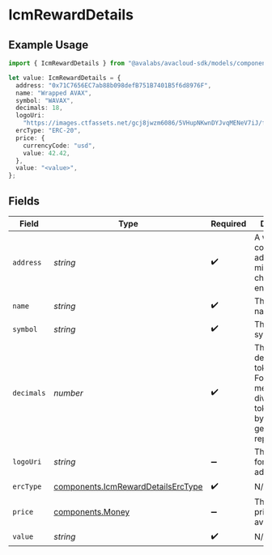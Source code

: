 # IcmRewardDetails

## Example Usage

```typescript
import { IcmRewardDetails } from "@avalabs/avacloud-sdk/models/components";

let value: IcmRewardDetails = {
  address: "0x71C7656EC7ab88b098defB751B7401B5f6d8976F",
  name: "Wrapped AVAX",
  symbol: "WAVAX",
  decimals: 18,
  logoUri:
    "https://images.ctfassets.net/gcj8jwzm6086/5VHupNKwnDYJvqMENeV7iJ/fdd6326b7a82c8388e4ee9d4be7062d4/avalanche-avax-logo.svg",
  ercType: "ERC-20",
  price: {
    currencyCode: "usd",
    value: 42.42,
  },
  value: "<value>",
};
```

## Fields

| Field                                                                                                                                 | Type                                                                                                                                  | Required                                                                                                                              | Description                                                                                                                           | Example                                                                                                                               |
| ------------------------------------------------------------------------------------------------------------------------------------- | ------------------------------------------------------------------------------------------------------------------------------------- | ------------------------------------------------------------------------------------------------------------------------------------- | ------------------------------------------------------------------------------------------------------------------------------------- | ------------------------------------------------------------------------------------------------------------------------------------- |
| `address`                                                                                                                             | *string*                                                                                                                              | :heavy_check_mark:                                                                                                                    | A wallet or contract address in mixed-case checksum encoding.                                                                         | 0x71C7656EC7ab88b098defB751B7401B5f6d8976F                                                                                            |
| `name`                                                                                                                                | *string*                                                                                                                              | :heavy_check_mark:                                                                                                                    | The contract name.                                                                                                                    | Wrapped AVAX                                                                                                                          |
| `symbol`                                                                                                                              | *string*                                                                                                                              | :heavy_check_mark:                                                                                                                    | The contract symbol.                                                                                                                  | WAVAX                                                                                                                                 |
| `decimals`                                                                                                                            | *number*                                                                                                                              | :heavy_check_mark:                                                                                                                    | The number of decimals the token uses. For example `6`, means to divide the token amount by `1000000` to get its user representation. | 18                                                                                                                                    |
| `logoUri`                                                                                                                             | *string*                                                                                                                              | :heavy_minus_sign:                                                                                                                    | The logo uri for the address.                                                                                                         | https://images.ctfassets.net/gcj8jwzm6086/5VHupNKwnDYJvqMENeV7iJ/fdd6326b7a82c8388e4ee9d4be7062d4/avalanche-avax-logo.svg             |
| `ercType`                                                                                                                             | [components.IcmRewardDetailsErcType](../../models/components/icmrewarddetailserctype.md)                                              | :heavy_check_mark:                                                                                                                    | N/A                                                                                                                                   |                                                                                                                                       |
| `price`                                                                                                                               | [components.Money](../../models/components/money.md)                                                                                  | :heavy_minus_sign:                                                                                                                    | The token price, if available.                                                                                                        |                                                                                                                                       |
| `value`                                                                                                                               | *string*                                                                                                                              | :heavy_check_mark:                                                                                                                    | N/A                                                                                                                                   |                                                                                                                                       |
